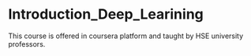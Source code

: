 # Introduction_Deep_Learining
This course is offered in coursera platform and taught by HSE university professors.
